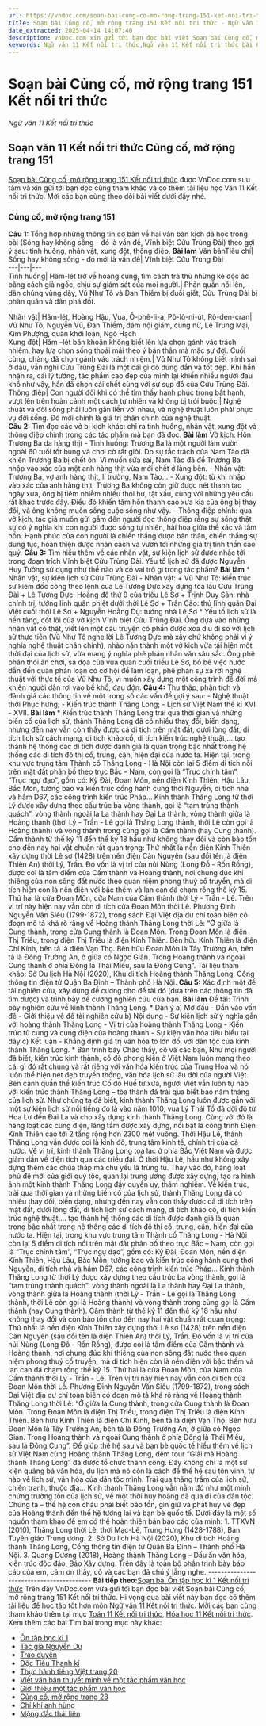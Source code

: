 ```yaml
---
url: https://vndoc.com/soan-bai-cung-co-mo-rong-trang-151-ket-noi-tri-thuc-298034
title: Soạn bài Củng cố, mở rộng trang 151 Kết nối tri thức - Ngữ văn 11 Kết nối tri thức - VnDoc.com
date_extracted: 2025-04-14 14:07:40
description: VnDoc.com xin gửi tới bạn đọc bài viết Soạn bài Củng cố, mở rộng trang 151 Kết nối tri thức. Mời các bạn cùng tham khảo chi tiết.
keywords: Ngữ văn 11 Kết nối tri thức,Ngữ văn 11 Kết nối tri thức bài Củng cố mở rộng trang 151,Soạn văn 11 Kết nối tri thức,văn 11 kết nối tri thức,soạn văn 11 kết nối tri thức với cuộc sống,ngữ văn 11 kết nối,Soạn bài Củng cố mở rộng trang 151 Kết nối tri thức,Soạn bài Củng cố mở rộng trang 151,Soạn văn Củng cố mở rộng trang 151,Củng cố mở rộng trang 151
---
```


# Soạn bài Củng cố, mở rộng trang 151 Kết nối tri thức
 _Ngữ văn 11 Kết nối tri thức_
## Soạn văn 11 Kết nối tri thức Củng cố, mở rộng trang 151
[Soạn bài Củng cố, mở rộng trang 151 Kết nối tri thức](<https://vndoc.com/soan-bai-cung-co-mo-rong-trang-151-ket-noi-tri-thuc-298034>) được VnDoc.com sưu tầm và xin gửi tới bạn đọc cùng tham khảo và có thêm tài liệu học Văn 11 Kết nối tri thức. Mời các bạn cùng theo dõi bài viết dưới đây nhé.
### Củng cố, mở rộng trang 151
**Câu 1:** Tổng hợp những thông tin cơ bản về hai vân bàn kịch đã học trong bài \(Sóng hay không sống - đó là vấn đề, Vĩnh biệt Cửu Trùng Đài\) theo gợi ý sau: tình huống, nhân vật, xung đột, thông điệp.
**Bài làm**
Văn bảnTiêu chí| Sống hay không sống - đó mới là vấn đề| Vĩnh biệt Cửu Trùng Đài  
---|---|---  
Tình huống| Hăm-lét trở về hoàng cung, tìm cách trả thù những kẻ độc ác bằng cách giả ngốc, chịu sự giám sát của mọi người.| Phản quân nổi lên, dân chúng vùng dậy, Vũ Như Tô và Đan Thiềm bị đuổi giết, Cửu Trùng Đài bị phàn quân và dân phá đốt.  

Nhân vật| Hăm-lét, Hoàng Hậu, Vua, Ô-phê-li-a, Pô-lô-ni-út, Rô-den-cran| Vũ Như Tô, Nguyễn Vũ, Đan Thiềm, đám nội giám, cung nữ, Lê Trung Mại, Kim Phượng, quân khởi loạn, Ngô Hạch  
Xung đột| Hăm –lét băn khoăn không biết lên lựa chọn gánh vác trách nhiệm, hay lựa chọn sống thoải mái theo ý bản thân mà mặc sự đời. Cuối cùng, chàng đã chọn gánh vác trách nhiệm.| Vũ Như Tô không biết mình sai ở đâu, vẫn nghĩ Cửu Trùng Đài là một cái gì đó đúng đắn và tốt đẹp. Khi hắn nhận ra, cái lý tưởng, tác phẩm cao đẹp của mình lại khiến nhiều người đau khổ như vậy, hắn đã chọn cái chết cùng với sự sụp đổ của Cửu Trùng Đài.  
Thông điệp| Con người đôi khi có thể tìm thấy hạnh phúc trong bất hạnh, vượt lên trên hoàn cảnh một cách tự nhiên và không bị trói buộc.| Nghệ thuật và đời sống phải luôn gắn liền với nhau, và nghệ thuật luôn phải phục vụ đời sống. Đó mới chính là giá trị chân chính của nghệ thuật.  
**Câu 2:** Tìm đọc các vở bị kịch khác: chỉ ra tình huống, nhân vật, xung đột và thông điệp chính trong các tác phẩm mà bạn đã đọc.
**Bài làm**
Vở kịch: Hồn Trương Ba da hàng thịt
\- Tình huống: Trương Ba là một người làm vườn ngoài 60 tuổi tốt bụng và chơi cờ rất giỏi. Do sự tắc trách của Nam Tào đã khiến Trương Ba bị chết ón. Vì muốn sửa sai, Nam Tào đã để Trương Ba nhập vào xác của một anh hàng thịt vừa mới chết ở làng bên.
\- Nhân vật: Trương Ba, vợ anh hàng thịt, lí trưởng, Nam Tào…
\- Xung đột: từ khi nhập vào xác của anh hàng thịt, Trương Ba không còn giữ được nét thanh tao ngày xưa, ông bị tiêm nhiễm nhiều thói hư, tật xấu, cùng với những yêu cầu rất khác trước đây. Điều đó khiến tâm hồn thanh cao xưa kia của ông bị thay đổi, và ông không muốn sống cuộc sống như vậy.
\- Thông điệp chính: qua vở kịch, tác giả muốn gửi gắm đến người đọc thông điệp rằng sự sống thật sự có ý nghĩa khi con người được sống tự nhiên, hài hòa giữa thể xác và tâm hồn. Hạnh phúc của con người là chiến thắng được bản thân, chiến thắng sự dung tục, hoàn thiện được nhân cách và vươn tới những giá trị tinh thần cao quý.
**Câu 3:** Tìm hiểu thêm về các nhân vặt, sự kiện lịch sử được nhắc tới trong đoạn trích Vĩnh biệt Cửu Trùng Đài. Yếu tổ lịch sử đã được Nguyễn Huy Tưởng sử dụng như thể nào và có vai trò gì trong tác phẩm?
**Bài làm**
\* Nhân vật, sự kiện lịch sử Cửu Trùng Đài
\- Nhân vật:
\+ Vũ Như Tô: kiến trúc sư kiêm đốc công theo lệnh của Lê Tương Dực xây dựng tòa lầu Cửu Trùng Đài
\+ Lê Tương Dực: Hoàng đế thứ 9 của triều Lê Sơ
\+ Trịnh Duy Sản: nhà chính trị, tướng lĩnh quân phiệt dưới thời Lê Sơ
\+ Trần Cảo: thủ lĩnh quân Đại Việt cuối thời Lê Sơ
\+ Nguyễn Hoằng Dụ: tướng nhà Lê Sơ
\* Yếu tố lịch sử là nền tảng, cốt lõi của vở kịch Vĩnh biệt Cửu Trùng Đài. Ông dựa vào những nhân vật có thật, viết lên một câu truyện có phần được xoa dịu đi so với lịch sử thực tiễn \(Vũ Như Tô nghe lời Lê Tương Dực mà xây chứ không phải vì ý nghĩa nghệ thuật chân chính\), nhào nặn thành một vở kịch vừa tái hiện một thời đại của lịch sử, vừa mang ý nghĩa phê phán nhân văn sâu sắc. Ông phê phán thói ăn chơi, sa đọa của vua quan cuối triều Lê Sơ, bổ bê việc nước dẫn đến quân phản loạn có cơ hội để làm loạn, phê phán sự xa rời nghệ thuật với thực tế của Vũ Như Tô, vì muốn xây dựng một công trình để đời mà khiến người dân rơi vào bể khổ, đau đớn.
**Câu 4:** Thu thập, phân tích và đảnh giá các thông tin về một trong số các vấn đề gợi ý sau:
\- Nghệ thuật thời Phục hưng;
\- Kiến trúc thành Thăng Long;
\- Lịch sử Việt Nam thế kỉ XVI - XVII.
**Bài làm**
\* Kiến trúc thành Thăng Long
trải qua thời gian và những biến cố của lịch sử, thành Thăng Long đã có nhiều thay đổi, biến dạng, nhưng đến nay vẫn còn thấy được cả di tích trên mặt đất, dưới lòng đất, di tích lịch sử cách mạng, di tích khảo cổ, di tích kiến trúc nghệ thuật,… tạo thành hệ thống các di tích được đánh giá là quan trọng bậc nhất trong hệ thống các di tích đô thị cổ, trung, cận, hiện đại của nước ta. Hiện tại, trong khu vực trung tâm Thành cổ Thăng Long - Hà Nội còn lại 5 điểm di tích nổi trên mặt đất phân bố theo trục Bắc – Nam, còn gọi là “Trục chính tâm”, “Trục ngự đạo”, gồm có: Kỳ Đài, Đoan Môn, nền điện Kính Thiên, Hậu Lâu, Bắc Môn, tường bao và kiến trúc cổng hành cung thời Nguyễn, di tích nhà và hầm D67, các công trình kiến trúc Pháp…
Kinh thành Thăng Long từ thời Lý được xây dựng theo cấu trúc ba vòng thành, gọi là “tam trùng thành quách”: vòng thành ngoài là La thành hay Đại La thành, vòng thành giữa là Hoàng thành \(thời Lý - Trần - Lê gọi là Thăng Long thành, thời Lê còn gọi là Hoàng thành\) và vòng thành trong cùng gọi là Cấm thành \(hay Cung thành\). Cấm thành từ thế kỷ 11 đến thế kỷ 18 hầu như không thay đổi và còn bảo tồn cho đến nay hai vật chuẩn rất quan trọng: Thứ nhất là nền điện Kính Thiên xây dựng thời Lê sơ \(1428\) trên nền điện Càn Nguyên \(sau đổi tên là điện Thiên An\) thời Lý, Trần. Đó vốn là vị trí của núi Nùng \(Long Đỗ - Rốn Rồng\), được coi là tâm điểm của Cấm thành và Hoàng thành, nơi chung đúc khí thiêng của non sông đất nước theo quan niệm phong thuỷ cổ truyền, mà di tích hiện còn là nền điện với bậc thềm và lan can đá chạm rồng thế kỷ 15. Thứ hai là cửa Đoan Môn, cửa Nam của Cấm thành thời Lý - Trần - Lê. Trên vị trí này hiện nay vẫn còn di tích cửa Đoan Môn thời Lê.
Phương Đình Nguyễn Văn Siêu \(1799-1872\), trong sách Đại Việt địa dư chí toàn biên có đoạn mô tả khá rõ ràng về Hoàng thành Thăng Long thời Lê: “Ở giữa là Cung thành, trong cửa Cung thành là Đoan Môn. Trong Đoan Môn là điện Thị Triều, trong điện Thị Triều là điện Kính Thiên. Bên hữu Kính Thiên là điện Chí Kính, bên tả là điện Vạn Thọ. Bên hữu Đoan Môn là Tây Trường An, bên tả là Đông Trường An, ở giữa có Ngọc Giản. Trong Hoàng thành và ngoài Cung thành ở phía Đông là Thái Miếu, sau là Đông Cung”.
Tài liệu tham khảo:
Sở Du lịch Hà Nội \(2020\), Khu di tích Hoàng thành Thăng Long, Cổng thông tin điện tử Quận Ba Đình – Thành phố Hà Nội.
**Câu 5:** Xác định một đề tài nghiên cứu, xây dựng đề cương cho để tài đó \(dựa trên các thông tin đã tìm được\) và trình bày đế cương nghiên cứu của bạn.
**Bài làm**
Đề tài: Trình bày nghiên cứu về kinh thành Thăng Long.
\* Dàn ý
a\) Mở đầu
\- Dẫn vào vấn đề
\- Giới thiệu về đề tài nghiên cứu
b\) Nội dung
\- Sự kiện lịch sử ý nghĩa gắn với hoàng thành Thăng Long
\- Vị trí của hoàng thành Thăng Long
\- Kiến trúc tử cung và cung điện của hoàng thành
\- Sự kiện văn hóa tiêu biểu tại đây
c\) Kết luận
\- Khẳng định giá trị văn hóa to lớn đối với dân tộc của kinh thành Thăng Long.
\* Bản trình bày
Chào thầy, cô và các bạn,
Như mọi người đã biết, kiến trúc kinh thành, cố đô phong kiến ở Việt Nam luôn mang theo cái gì đó rất chung và rất riêng với văn hóa kiến trúc của Trung Hoa và nó luôn thể hiện nét đẹp truyền thống, văn hóa lịch sử lâu đời của người Việt. Bên cạnh quần thể kiến trúc Cố đô Huế từ xưa, người Việt vẫn luôn tự hào với kiến trúc thành Thăng Long – tòa thành đã trải qua biết bao năm tháng của lịch sử.
Như chúng ta đã biết, kinh thành Thăng Long luôn được gắn với một sự kiện lịch sử nổi tiếng đó là vào năm 1010, vua Lý Thái Tổ đã dời đô từ Hoa Lư đến Đại La và cho xây dựng kinh thành Thăng Long. Cùng với đó là hàng loạt các cung điện, lăng tẩm được xây dựng, nổi bật là công trình Điện Kính Thiên cao tới 2 tầng rộng hơn 2300 mét vuông. Thời Hậu Lê, thành Thăng Long vẫn được coi là kinh đô, trung tâm kinh tế, chính trị của cả nước.
Về vị trí, kinh thành Thăng Long tọa lạc ở phía Bắc Việt Nam và được giảm dần về diện tích qua các triều đại. Ở thời Hậu Lê, hầu như không xây dựng thêm các chùa tháp mà chủ yếu là trùng tu. Thay vào đó, hàng loạt phủ đệ mới của giới quý tộc, quan lại trung ương được xây dựng, tạo ra hình ảnh một kinh thành Thăng Long đầy quyền uy, thâm nghiêm.
Về kiến trúc, trải qua thời gian và những biến cố của lịch sử, thành Thăng Long đã có nhiều thay đổi, biến dạng, nhưng đến nay vẫn còn thấy được cả di tích trên mặt đất, dưới lòng đất, di tích lịch sử cách mạng, di tích khảo cổ, di tích kiến trúc nghệ thuật,… tạo thành hệ thống các di tích được đánh giá là quan trọng bậc nhất trong hệ thống các di tích đô thị cổ, trung, cận, hiện đại của nước ta. Hiện tại, trong khu vực trung tâm Thành cổ Thăng Long - Hà Nội còn lại 5 điểm di tích nổi trên mặt đất phân bố theo trục Bắc – Nam, còn gọi là “Trục chính tâm”, “Trục ngự đạo”, gồm có: Kỳ Đài, Đoan Môn, nền điện Kính Thiên, Hậu Lâu, Bắc Môn, tường bao và kiến trúc cổng hành cung thời Nguyễn, di tích nhà và hầm D67, các công trình kiến trúc Pháp…
Kinh thành Thăng Long từ thời Lý được xây dựng theo cấu trúc ba vòng thành, gọi là “tam trùng thành quách”: vòng thành ngoài là La thành hay Đại La thành, vòng thành giữa là Hoàng thành \(thời Lý - Trần - Lê gọi là Thăng Long thành, thời Lê còn gọi là Hoàng thành\) và vòng thành trong cùng gọi là Cấm thành \(hay Cung thành\). Cấm thành từ thế kỷ 11 đến thế kỷ 18 hầu như không thay đổi và còn bảo tồn cho đến nay hai vật chuẩn rất quan trọng: Thứ nhất là nền điện Kính Thiên xây dựng thời Lê sơ \(1428\) trên nền điện Càn Nguyên \(sau đổi tên là điện Thiên An\) thời Lý, Trần. Đó vốn là vị trí của núi Nùng \(Long Đỗ - Rốn Rồng\), được coi là tâm điểm của Cấm thành và Hoàng thành, nơi chung đúc khí thiêng của non sông đất nước theo quan niệm phong thuỷ cổ truyền, mà di tích hiện còn là nền điện với bậc thềm và lan can đá chạm rồng thế kỷ 15. Thứ hai là cửa Đoan Môn, cửa Nam của Cấm thành thời Lý - Trần - Lê. Trên vị trí này hiện nay vẫn còn di tích cửa Đoan Môn thời Lê.
Phương Đình Nguyễn Văn Siêu \(1799-1872\), trong sách Đại Việt địa dư chí toàn biên có đoạn mô tả khá rõ ràng về Hoàng thành Thăng Long thời Lê: “Ở giữa là Cung thành, trong cửa Cung thành là Đoan Môn. Trong Đoan Môn là điện Thị Triều, trong điện Thị Triều là điện Kính Thiên. Bên hữu Kính Thiên là điện Chí Kính, bên tả là điện Vạn Thọ. Bên hữu Đoan Môn là Tây Trường An, bên tả là Đông Trường An, ở giữa có Ngọc Giản. Trong Hoàng thành và ngoài Cung thành ở phía Đông là Thái Miếu, sau là Đông Cung”.
Để giúp thế hệ sau và bạn bè quốc tế hiểu thêm về lịch sử Việt Nam cùng Hoàng thành Thăng Long, đêm tour “Giải mã Hoàng thành Thăng Long” đã được tổ chức thành công. Đây không chỉ là một sự kiện quảng bá văn hóa, du lịch mà nó còn là cách để thế hệ sau tôn vinh, tự hào về lịch sử, văn hóa của dân tộc mình.
Trải qua thăng trầm của lịch sử, chiến tranh, thuộc địa… Kinh thành Thăng Long vẫn nằm đó như một minh chứng trường tồn của lịch sử, về một thời huy hoàng đã qua đi của dân tộc. Chúng ta – thế hệ con cháu phải biết bảo tồn, gìn giữ và phát huy vẻ đẹp của Hoàng thành đến thế hệ tương lai và bạn bè quốc tế.
Dưới đây là một số nguồn tham khảo để em có thể hoàn thiện bản báo cáo của mình:
1\. TTXVN \(2010\), Thăng Long thời Lê, thời Mạc-Lê, Trung Hưng \(1428-1788\), Ban Tuyên giáo Trung ương.
2\. Sở Du lịch Hà Nội \(2020\), Khu di tích Hoàng thành Thăng Long, Cổng thông tin điện tử Quận Ba Đình – Thành phố Hà Nội.
3\. Quang Dương \(2018\), Hoàng thành Thăng Long – Dấu ấn văn hóa, kiến trúc độc đáo, Báo Xây dựng.
Trên đây là toàn bộ phần trình bày báo cáo của em, cảm ơn thầy, cô và các bạn đã chú ý lắng nghe.
\-----------------------------------------
**Bài tiếp theo:**[Soạn bài Ôn tập học kì 1 Kết nối tri thức](<https://vndoc.com/soan-bai-on-tap-hoc-ki-1-ket-noi-tri-thuc-298038>)
Trên đây VnDoc.com vừa gửi tới bạn đọc bài viết Soạn bài Củng cố, mở rộng trang 151 Kết nối tri thức. Hi vọng qua bài viết này bạn đọc có thêm tài liệu để học tập tốt hơn môn [Ngữ văn 11 Kết nối tri thức](<https://vndoc.com/ngu-van-11-ket-noi-tri-thuc>). Mời các bạn cùng tham khảo thêm tại mục [Toán 11 Kết nối tri thức](<https://vndoc.com/toan-11-ket-noi-tri-thuc>), [Hóa học 11 Kết nối tri thức](<https://vndoc.com/hoa-hoc-11-ket-noi-tri-thuc>).
Xem thêm các bài Tìm bài trong mục này khác:
  * [Ôn tập học kì 1](</soan-bai-on-tap-hoc-ki-1-ket-noi-tri-thuc-298038>)
  * [Tác giả Nguyễn Du](</soan-bai-tac-gia-nguyen-du-ket-noi-tri-thuc-304138>)
  * [Trao duyên](</soan-bai-trao-duyen-ket-noi-tri-thuc-304139>)
  * [Độc Tiểu Thanh kí](</soan-bai-doc-tieu-thanh-ki-ket-noi-tri-thuc-304140>)
  * [Thực hành tiếng Việt trang 20](</soan-bai-thuc-hanh-tieng-viet-trang-20-ket-noi-tri-thuc-304141>)
  * [Viết văn bản thuyết minh về một tác phẩm văn học](</soan-bai-viet-van-ban-thuyet-minh-ve-mot-tac-pham-van-hoc-ket-noi-tri-thuc-304142>)
  * [Giới thiệu một tác phẩm văn học](</soan-bai-gioi-thieu-mot-tac-pham-van-hoc-ket-noi-tri-thuc-304192>)
  * [Củng cố, mở rộng trang 28](</soan-bai-cung-co-mo-rong-trang-28-ket-noi-tri-thuc-304194>)
  * [Chí khí anh hùng](</soan-bai-chi-khi-anh-hung-ket-noi-tri-thuc-304199>)
  * [Mộng đắc thái liên](</soan-bai-mong-dac-thai-lien-ket-noi-tri-thuc-304203>)

